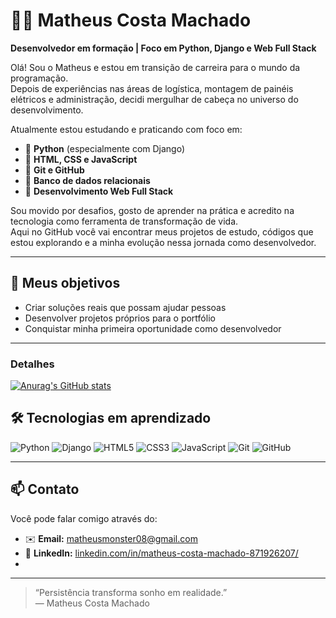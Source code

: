 # 👨‍💻 Matheus Costa Machado

**Desenvolvedor em formação | Foco em Python, Django e Web Full Stack**

Olá! Sou o Matheus e estou em transição de carreira para o mundo da programação.  
Depois de experiências nas áreas de logística, montagem de painéis elétricos e administração, decidi mergulhar de cabeça no universo do desenvolvimento.

Atualmente estou estudando e praticando com foco em:

- 🔹 **Python** (especialmente com Django)
- 🔹 **HTML, CSS e JavaScript**
- 🔹 **Git e GitHub**
- 🔹 **Banco de dados relacionais**
- 🔹 **Desenvolvimento Web Full Stack**

Sou movido por desafios, gosto de aprender na prática e acredito na tecnologia como ferramenta de transformação de vida.  
Aqui no GitHub você vai encontrar meus projetos de estudo, códigos que estou explorando e a minha evolução nessa jornada como desenvolvedor.

---

## 🚀 Meus objetivos

- Criar soluções reais que possam ajudar pessoas
- Desenvolver projetos próprios para o portfólio
- Conquistar minha primeira oportunidade como desenvolvedor

---
### Detalhes

[![Anurag's GitHub stats](https://github-readme-stats.vercel.app/api?username=Matheus-C-Machado&show_icons=true&theme=dark)](https://github.com/anuraghazra/github-readme-stats)


## 🛠️ Tecnologias em aprendizado

![Python](https://img.shields.io/badge/-Python-3776AB?style=flat&logo=python&logoColor=white)
![Django](https://img.shields.io/badge/-Django-092E20?style=flat&logo=django&logoColor=white)
![HTML5](https://img.shields.io/badge/-HTML5-E34F26?style=flat&logo=html5&logoColor=white)
![CSS3](https://img.shields.io/badge/-CSS3-1572B6?style=flat&logo=css3&logoColor=white)
![JavaScript](https://img.shields.io/badge/-JavaScript-F7DF1E?style=flat&logo=javascript&logoColor=black)
![Git](https://img.shields.io/badge/-Git-F05032?style=flat&logo=git&logoColor=white)
![GitHub](https://img.shields.io/badge/-GitHub-181717?style=flat&logo=github&logoColor=white)

---

## 📫 Contato

Você pode falar comigo através do:

- ✉️ **Email:** matheusmonster08@gmail.com  
- 💼 **LinkedIn:** [linkedin.com/in/matheus-costa-machado-871926207/](https://www.linkedin.com/in/matheus-costa-machado-871926207/)
- 
---

> “Persistência transforma sonho em realidade.”  
> — Matheus Costa Machado
